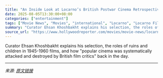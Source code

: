 ```yaml
---
title: "An Inside Look at Locarno’s British Postwar Cinema Retrospective, Including a Former Festival Winner"
date: 2025-08-05T13:30:00+08:00
categories: ["entertainment"]
tags: ["Movie News", "Movies", "international", "Locarno", "Locarno Film Festival", "WWII"]
summary: "Curator Ehsan Khoshbakht explains his selection, the roles of ruins and children in 1945-1960 films, and how \"popular cinema was systematically attacked and destroyed by British film critics\" back in "
source_url: "https://www.hollywoodreporter.com/movies/movie-news/locarno-british-postwar-cinema-retrospective-curator-qa-1236323896/"
---
```


Curator Ehsan Khoshbakht explains his selection, the roles of ruins and children in 1945-1960 films, and how "popular cinema was systematically attacked and destroyed by British film critics" back in the day.

---

*来源: [原文链接](https://www.hollywoodreporter.com/movies/movie-news/locarno-british-postwar-cinema-retrospective-curator-qa-1236323896/)*
